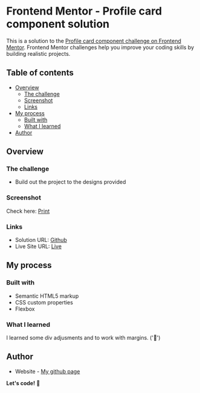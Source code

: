 # Frontend Mentor - Profile card component solution

This is a solution to the [Profile card component challenge on Frontend Mentor](https://www.frontendmentor.io/challenges/profile-card-component-cfArpWshJ). Frontend Mentor challenges help you improve your coding skills by building realistic projects. 

## Table of contents

- [Overview](#overview)
  - [The challenge](#the-challenge)
  - [Screenshot](#screenshot)
  - [Links](#links)
- [My process](#my-process)
  - [Built with](#built-with)
  - [What I learned](#what-i-learned)
- [Author](#author)



## Overview

### The challenge

- Build out the project to the designs provided

### Screenshot

Check here: [Print](https://github.com/hemanuela/profile-card-component-main/blob/main/images/print-screen.jpg)

### Links

- Solution URL: [Github](https://github.com/hemanuela/profile-card-component-main)
- Live Site URL: [Live](https://hemanuela.github.io/profile-card-component-main/)

## My process

### Built with

- Semantic HTML5 markup
- CSS custom properties
- Flexbox


### What I learned

I learned some div adjusments and to work with margins. ('🎉')


## Author

- Website - [My github page](https://github.com/hemanuela)


**Let's code!** 🚀
